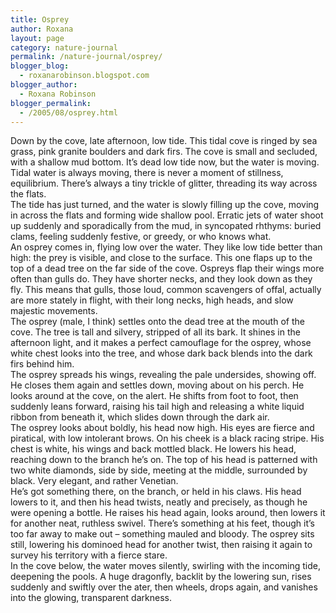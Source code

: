 ```yaml
---
title: Osprey
author: Roxana
layout: page
category: nature-journal
permalink: /nature-journal/osprey/
blogger_blog:
  - roxanarobinson.blogspot.com
blogger_author:
  - Roxana Robinson
blogger_permalink:
  - /2005/08/osprey.html
---
```

Down by the cove, late afternoon, low tide. This tidal cove is ringed by sea grass, pink granite boulders and dark firs. The cove is small and secluded, with a shallow mud bottom. It’s dead low tide now, but the water is moving. Tidal water is always moving, there is never a moment of stillness, equilibrium. There’s always a tiny trickle of glitter, threading its way across the flats.  
The tide has just turned, and the water is slowly filling up the cove, moving in across the flats and forming wide shallow pool. Erratic jets of water shoot up suddenly and sporadically from the mud, in syncopated rhthyms: buried clams, feeling suddenly festive, or greedy, or who knows what.  
An osprey comes in, flying low over the water. They like low tide better than high: the prey is visible, and close to the surface. This one flaps up to the top of a dead tree on the far side of the cove. Ospreys flap their wings more often than gulls do. They have shorter necks, and they look down as they fly. This means that gulls, those loud, common scavengers of offal, actually are more stately in flight, with their long necks, high heads, and slow majestic movements.  
The osprey (male, I think) settles onto the dead tree at the mouth of the cove. The tree is tall and silvery, stripped of all its bark. It shines in the afternoon light, and it makes a perfect camouflage for the osprey, whose white chest looks into the tree, and whose dark back blends into the dark firs behind him.  
The osprey spreads his wings, revealing the pale undersides, showing off. He closes them again and settles down, moving about on his perch. He looks around at the cove, on the alert. He shifts from foot to foot, then suddenly leans forward, raising his tail high and releasing a white liquid ribbon from beneath it, which slides down through the dark air.  
The osprey looks about boldly, his head now high. His eyes are fierce and piratical, with low intolerant brows. On his cheek is a black racing stripe. His chest is white, his wings and back mottled black. He lowers his head, reaching down to the branch he’s on. The top of his head is patterned with two white diamonds, side by side, meeting at the middle, surrounded by black. Very elegant, and rather Venetian.  
He’s got something there, on the branch, or held in his claws. His head lowers to it, and then his head twists, neatly and precisely, as though he were opening a bottle. He raises his head again, looks around, then lowers it for another neat, ruthless swivel. There’s something at his feet, though it’s too far away to make out – something mauled and bloody. The osprey sits still, lowering his dominoed head for another twist, then raising it again to survey his territory with a fierce stare.  
In the cove below, the water moves silently, swirling with the incoming tide, deepening the pools. A huge dragonfly, backlit by the lowering sun, rises suddenly and swiftly over the ater, then wheels, drops again, and vanishes into the glowing, transparent darkness.